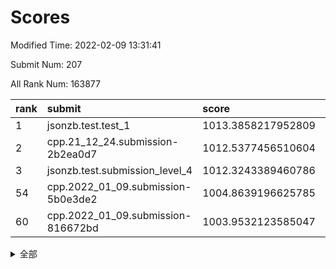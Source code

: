 # Scores

Modified Time: 2022-02-09 13:31:41

Submit Num: 207

All Rank Num: 163877

| rank |               submit               |       score        |       sigma        | pk_num |
| :--- | :--------------------------------- | :----------------- | :----------------- | :----- |
| 1    | jsonzb.test.test_1                 | 1013.3858217952809 | 0.8149239581843742 | 3170   |
| 2    | cpp.21_12_24.submission-2b2ea0d7   | 1012.5377456510604 | 0.7903849063638696 | 3168   |
| 3    | jsonzb.test.submission_level_4     | 1012.3243389460786 | 0.7994625843501624 | 3165   |
| 54   | cpp.2022_01_09.submission-5b0e3de2 | 1004.8639196625785 | 0.7281425192520685 | 3168   |
| 60   | cpp.2022_01_09.submission-816672bd | 1003.9532123585047 | 0.7347995020928961 | 3168   |


<details>
<summary>全部</summary>

| rank |                 submit                 |       score        |       sigma        | pk_num |
| :--- | :------------------------------------- | :----------------- | :----------------- | :----- |
| 1    | jsonzb.test.test_1                     | 1013.3858217952809 | 0.8149239581843742 | 3170   |
| 2    | cpp.21_12_24.submission-2b2ea0d7       | 1012.5377456510604 | 0.7903849063638696 | 3168   |
| 3    | jsonzb.test.submission_level_4         | 1012.3243389460786 | 0.7994625843501624 | 3165   |
| 4    | gobigger.level_3.submission_level_3_24 | 1011.5136576533321 | 0.7983335704460108 | 3161   |
| 5    | gobigger.level_3.submission_level_3_22 | 1011.401909553959  | 0.7648500669465449 | 3164   |
| 6    | gobigger.level_3.submission_level_3_29 | 1011.346664807095  | 0.7854647095495197 | 3169   |
| 7    | gobigger.level_3.submission_level_3_34 | 1011.3077729847354 | 0.7660629051695831 | 3167   |
| 8    | gobigger.level_3.submission_level_3_5  | 1011.0669374848675 | 0.7622427303608862 | 3168   |
| 9    | gobigger.level_3.submission_level_3_28 | 1011.0308431057756 | 0.7499511000965386 | 3163   |
| 10   | gobigger.level_3.submission_level_3_27 | 1010.9645026802995 | 0.7695200360788573 | 3167   |
| 11   | gobigger.level_3.submission_level_3_43 | 1010.9374923999541 | 0.7815906248520189 | 3167   |
| 12   | gobigger.level_3.submission_level_3_48 | 1010.8574354207684 | 0.7895661209178579 | 3170   |
| 13   | gobigger.level_3.submission_level_3_21 | 1010.784511203736  | 0.7506740163431024 | 3167   |
| 14   | gobigger.level_3.submission_level_3_30 | 1010.7514129622195 | 0.7569874016813163 | 3175   |
| 15   | gobigger.level_3.submission_level_3_1  | 1010.6294290561599 | 0.7530384498164457 | 3169   |
| 16   | gobigger.level_3.submission_level_3_18 | 1010.62328639348   | 0.7644796588188171 | 3169   |
| 17   | gobigger.level_3.submission_level_3_42 | 1010.5829012666939 | 0.7606246292254935 | 3163   |
| 18   | gobigger.level_3.submission_level_3_19 | 1010.5699753271824 | 0.7716010479718205 | 3168   |
| 19   | gobigger.level_3.submission_level_3_39 | 1010.5492321416167 | 0.7517093455425297 | 3167   |
| 20   | gobigger.level_3.submission_level_3_8  | 1010.3746029238279 | 0.7743501447647234 | 3168   |
| 21   | gobigger.level_3.submission_level_3_14 | 1010.3079220180513 | 0.7379729550482075 | 3167   |
| 22   | gobigger.level_3.submission_level_3_17 | 1010.3059798180232 | 0.760985272334763  | 3169   |
| 23   | gobigger.level_3.submission_level_3_40 | 1010.2699148559145 | 0.7688198733068504 | 3166   |
| 24   | gobigger.level_3.submission_level_3_47 | 1010.2511768893415 | 0.773686484388433  | 3172   |
| 25   | gobigger.level_3.submission_level_3_44 | 1010.2359061767589 | 0.7362052528045651 | 3163   |
| 26   | gobigger.level_3.submission_level_3_9  | 1010.1874994068799 | 0.7595316586216257 | 3166   |
| 27   | gobigger.level_3.submission_level_3_46 | 1010.1647616286173 | 0.7667079003661045 | 3163   |
| 28   | gobigger.level_3.submission_level_3_6  | 1010.1514543571066 | 0.7725323175800404 | 3172   |
| 29   | gobigger.level_3.submission_level_3_16 | 1010.0491086666825 | 0.7757178933816054 | 3164   |
| 30   | gobigger.level_3.submission_level_3_37 | 1010.0408825875604 | 0.745046700058528  | 3165   |
| 31   | gobigger.level_3.submission_level_3_7  | 1010.0246229317551 | 0.7309210853971664 | 3159   |
| 32   | gobigger.level_3.submission_level_3_25 | 1010.0073758307436 | 0.7625884872408143 | 3171   |
| 33   | gobigger.level_3.submission_level_3_33 | 1009.9579443091005 | 0.7589206959181946 | 3166   |
| 34   | gobigger.level_3.submission_level_3_15 | 1009.8591708501591 | 0.7683597940087269 | 3169   |
| 35   | gobigger.level_3.submission_level_3_31 | 1009.849427179295  | 0.7460311611320922 | 3169   |
| 36   | gobigger.level_3.submission_level_3_4  | 1009.7943554533297 | 0.7508745664174609 | 3167   |
| 37   | gobigger.level_3.submission_level_3_10 | 1009.7797906275251 | 0.7643182483172587 | 3166   |
| 38   | gobigger.level_3.submission_level_3_2  | 1009.6850201333098 | 0.7482062738760802 | 3167   |
| 39   | gobigger.level_3.submission_level_3_35 | 1009.6725997988642 | 0.7536538802656103 | 3165   |
| 40   | gobigger.level_3.submission_level_3_41 | 1009.6458973443071 | 0.7347191701853201 | 3168   |
| 41   | gobigger.level_3.submission_level_3_0  | 1009.6409744067554 | 0.73565838560176   | 3163   |
| 42   | gobigger.level_3.submission_level_3_36 | 1009.6357815045383 | 0.777187489484003  | 3163   |
| 43   | gobigger.level_3.submission_level_3_38 | 1009.581640833122  | 0.7558250669668434 | 3170   |
| 44   | gobigger.level_3.submission_level_3_13 | 1009.5105775436119 | 0.7508736239668218 | 3163   |
| 45   | gobigger.level_3.submission_level_3_11 | 1009.4604419213357 | 0.7597311800003457 | 3167   |
| 46   | gobigger.level_3.submission_level_3_20 | 1009.4479928821562 | 0.7477639774896981 | 3163   |
| 47   | gobigger.level_3.submission_level_3_32 | 1009.3903091491879 | 0.7610037100179683 | 3163   |
| 48   | gobigger.level_3.submission_level_3_49 | 1009.1484760080474 | 0.7555593283639084 | 3173   |
| 49   | gobigger.level_3.submission_level_3_26 | 1009.1160631827737 | 0.7648652816560461 | 3166   |
| 50   | gobigger.level_3.submission_level_3_23 | 1008.9295286044719 | 0.7575343316997486 | 3167   |
| 51   | gobigger.level_3.submission_level_3_45 | 1008.671723331417  | 0.7377440226672688 | 3170   |
| 52   | gobigger.level_3.submission_level_3_3  | 1008.4471497882256 | 0.755615397091629  | 3169   |
| 53   | gobigger.level_3.submission_level_3_12 | 1008.4443732910732 | 0.7370722478160882 | 3168   |
| 54   | cpp.2022_01_09.submission-5b0e3de2     | 1004.8639196625785 | 0.7281425192520685 | 3168   |
| 55   | gobigger.level_1.submission_level_1_21 | 1004.812757925443  | 0.7242154754562579 | 3167   |
| 56   | gobigger.level_1.submission_level_1_33 | 1004.6998260466867 | 0.7275705930732669 | 3164   |
| 57   | gobigger.level_1.submission_level_1_18 | 1004.2826768912458 | 0.7278098490028913 | 3165   |
| 58   | gobigger.level_1.submission_level_1_10 | 1004.2105629450867 | 0.7183936946516404 | 3169   |
| 59   | gobigger.level_1.submission_level_1_19 | 1004.0330977337534 | 0.7150217854005363 | 3168   |
| 60   | cpp.2022_01_09.submission-816672bd     | 1003.9532123585047 | 0.7347995020928961 | 3168   |
| 61   | gobigger.level_1.submission_level_1_1  | 1003.8984239996072 | 0.7107366480137989 | 3164   |
| 62   | gobigger.level_1.submission_level_1_17 | 1003.7368793358665 | 0.7259191695486704 | 3164   |
| 63   | gobigger.level_1.submission_level_1_7  | 1003.6960229585328 | 0.7168689804545515 | 3163   |
| 64   | gobigger.level_1.submission_level_1_39 | 1003.6868315091191 | 0.7207902615924395 | 3162   |
| 65   | gobigger.level_1.submission_level_1_20 | 1003.672552245118  | 0.7149273623953357 | 3163   |
| 66   | gobigger.level_1.submission_level_1_16 | 1003.6613127590455 | 0.7284116139363612 | 3164   |
| 67   | gobigger.level_1.submission_level_1_43 | 1003.6491461616038 | 0.72115622039376   | 3166   |
| 68   | gobigger.level_1.submission_level_1_13 | 1003.6321020400521 | 0.7161078463207806 | 3166   |
| 69   | gobigger.level_1.submission_level_1_45 | 1003.6043776369661 | 0.724824347696419  | 3168   |
| 70   | gobigger.level_1.submission_level_1_41 | 1003.5843174736752 | 0.7183709475753676 | 3170   |
| 71   | gobigger.level_1.submission_level_1_40 | 1003.5602081526808 | 0.7143682586082114 | 3170   |
| 72   | gobigger.level_1.submission_level_1_34 | 1003.5542944554846 | 0.7088743129816124 | 3169   |
| 73   | gobigger.level_1.submission_level_1_30 | 1003.5322052265242 | 0.7158345504075224 | 3171   |
| 74   | gobigger.level_1.submission_level_1_46 | 1003.5270068938166 | 0.7234596909841143 | 3161   |
| 75   | gobigger.level_1.submission_level_1_26 | 1003.5088025431817 | 0.7239730325404194 | 3165   |
| 76   | gobigger.level_1.submission_level_1_27 | 1003.4122630650743 | 0.7154467379718222 | 3168   |
| 77   | gobigger.level_1.submission_level_1_38 | 1003.4073822406034 | 0.7156244070944686 | 3169   |
| 78   | gobigger.level_1.submission_level_1_14 | 1003.3486334751187 | 0.7214602733998673 | 3165   |
| 79   | gobigger.level_1.submission_level_1_49 | 1003.3406963514132 | 0.7229247762776435 | 3171   |
| 80   | gobigger.level_1.submission_level_1_8  | 1003.3230206934226 | 0.7162911332235283 | 3161   |
| 81   | gobigger.level_1.submission_level_1_31 | 1003.3083508162234 | 0.7174404381726414 | 3161   |
| 82   | gobigger.level_1.submission_level_1_4  | 1003.289935626333  | 0.7294706271944755 | 3169   |
| 83   | gobigger.level_1.submission_level_1_36 | 1003.1803136971865 | 0.7132698662087926 | 3167   |
| 84   | gobigger.level_1.submission_level_1_5  | 1003.1436472830978 | 0.722997967221509  | 3169   |
| 85   | gobigger.level_1.submission_level_1_42 | 1003.139545093811  | 0.7097571262641075 | 3166   |
| 86   | gobigger.level_1.submission_level_1_11 | 1003.1331688945988 | 0.7219922092334594 | 3169   |
| 87   | gobigger.level_1.submission_level_1_2  | 1003.0681980263042 | 0.7077950798948047 | 3163   |
| 88   | gobigger.level_1.submission_level_1_6  | 1002.9468424554844 | 0.7151280960653068 | 3168   |
| 89   | gobigger.level_1.submission_level_1_37 | 1002.9143081669162 | 0.7206183225071684 | 3164   |
| 90   | gobigger.level_1.submission_level_1_25 | 1002.9086209752862 | 0.7066210318278516 | 3161   |
| 91   | gobigger.level_1.submission_level_1_22 | 1002.8767574244068 | 0.7217373852363428 | 3167   |
| 92   | gobigger.level_1.submission_level_1_23 | 1002.816553378981  | 0.7280047412793199 | 3168   |
| 93   | gobigger.level_1.submission_level_1_35 | 1002.8117632360296 | 0.70751540792678   | 3169   |
| 94   | gobigger.level_1.submission_level_1_24 | 1002.8104997178436 | 0.72210087699898   | 3169   |
| 95   | gobigger.level_1.submission_level_1_28 | 1002.8074503154601 | 0.7194216539768664 | 3170   |
| 96   | gobigger.level_1.submission_level_1_44 | 1002.7348885722344 | 0.7053310796023279 | 3169   |
| 97   | gobigger.level_1.submission_level_1_29 | 1002.6851962222607 | 0.7085877667463387 | 3166   |
| 98   | gobigger.level_1.submission_level_1_3  | 1002.6792187007014 | 0.7099459503257248 | 3164   |
| 99   | gobigger.level_1.submission_level_1_15 | 1002.5960646103183 | 0.7246196178675993 | 3170   |
| 100  | gobigger.level_1.submission_level_1_0  | 1002.5816235234295 | 0.7257840379460343 | 3166   |
| 101  | gobigger.level_1.submission_level_1_12 | 1002.5783812423506 | 0.7126174708531579 | 3164   |
| 102  | gobigger.level_1.submission_level_1_48 | 1002.4247386091337 | 0.712122107474835  | 3170   |
| 103  | gobigger.level_1.submission_level_1_32 | 1002.3483755710963 | 0.7191685118367306 | 3168   |
| 104  | gobigger.level_1.submission_level_1_9  | 1002.3390444002723 | 0.7143348526626183 | 3162   |
| 105  | gobigger.level_1.submission_level_1_47 | 1002.2476440371186 | 0.7207376134474109 | 3168   |
| 106  | gobigger.random.submission_random_34   | 997.5751986364781  | 0.7309530599436036 | 3166   |
| 107  | gobigger.random.submission_random_8    | 997.282164845578   | 0.7124068352931759 | 3170   |
| 108  | gobigger.random.submission_random_19   | 997.1208228709618  | 0.7107582666501105 | 3168   |
| 109  | gobigger.random.submission_random_30   | 997.1104398750807  | 0.7040589630723761 | 3168   |
| 110  | gobigger.random.submission_random_31   | 996.8925118946279  | 0.7071983753078089 | 3160   |
| 111  | gobigger.random.submission_random_12   | 996.7646467077185  | 0.7082731692726592 | 3165   |
| 112  | gobigger.random.submission_random_48   | 996.6669252967465  | 0.7125368447406968 | 3166   |
| 113  | gobigger.random.submission_random_15   | 996.613342645089   | 0.7166576077959007 | 3168   |
| 114  | gobigger.random.submission_random_24   | 996.6022540980041  | 0.7124737723060118 | 3165   |
| 115  | gobigger.random.submission_random_38   | 996.597390743633   | 0.7095819047157272 | 3164   |
| 116  | gobigger.random.submission_random_42   | 996.4454591867941  | 0.7157080581717489 | 3165   |
| 117  | gobigger.random.submission_random_27   | 996.3470393319668  | 0.7023452257350663 | 3171   |
| 118  | gobigger.random.submission_random_2    | 996.2531238327455  | 0.7043702620029996 | 3164   |
| 119  | gobigger.random.submission_random_39   | 996.2387264917442  | 0.7201632772985997 | 3166   |
| 120  | gobigger.random.submission_random_26   | 996.1962344890958  | 0.7147513196294398 | 3169   |
| 121  | gobigger.random.submission_random_21   | 996.1862229674338  | 0.7126123917211157 | 3168   |
| 122  | gobigger.random.submission_random_35   | 996.1080008787151  | 0.7088434235649921 | 3168   |
| 123  | gobigger.random.submission_random_0    | 996.0469483832975  | 0.7048070601173811 | 3166   |
| 124  | gobigger.random.submission_random_46   | 996.032708133478   | 0.724958489394253  | 3167   |
| 125  | gobigger.random.submission_random_14   | 995.9385847547759  | 0.7010637524769437 | 3158   |
| 126  | gobigger.random.submission_random_25   | 995.9361888042542  | 0.7135551500052646 | 3172   |
| 127  | gobigger.random.submission_random_33   | 995.9348893043966  | 0.7129981635073225 | 3170   |
| 128  | gobigger.random.submission_random_29   | 995.8343614782704  | 0.714274387533583  | 3168   |
| 129  | gobigger.random.submission_random_6    | 995.8065776199085  | 0.7221935884607164 | 3166   |
| 130  | gobigger.random.submission_random_43   | 995.790542151379   | 0.7189295276588274 | 3166   |
| 131  | gobigger.random.submission_random_44   | 995.781549603961   | 0.7162138739141306 | 3162   |
| 132  | gobigger.random.submission_random_41   | 995.7410954934697  | 0.7176357794953063 | 3169   |
| 133  | gobigger.random.submission_random_37   | 995.666020320854   | 0.7098845780098175 | 3168   |
| 134  | gobigger.random.submission_random_5    | 995.6462384064566  | 0.700298220380935  | 3166   |
| 135  | gobigger.random.submission_random_11   | 995.6174200730438  | 0.7129088809059035 | 3166   |
| 136  | gobigger.random.submission_random_17   | 995.5451504660028  | 0.7122265612163249 | 3170   |
| 137  | gobigger.random.submission_random_3    | 995.5365089988185  | 0.712932662191527  | 3168   |
| 138  | gobigger.random.submission_random_36   | 995.5179265698506  | 0.7148532342807917 | 3167   |
| 139  | gobigger.random.submission_random_7    | 995.4316385330029  | 0.7190466739067441 | 3157   |
| 140  | gobigger.random.submission_random_49   | 995.4295315308916  | 0.7165221899478356 | 3165   |
| 141  | gobigger.random.submission_random_9    | 995.4291601733229  | 0.7050640779567264 | 3168   |
| 142  | gobigger.random.submission_random_10   | 995.3814731795899  | 0.7243904222445173 | 3166   |
| 143  | gobigger.random.submission_random_47   | 995.343581471311   | 0.7118868722094012 | 3165   |
| 144  | gobigger.random.submission_random_40   | 995.3375214952804  | 0.7060457534027846 | 3168   |
| 145  | gobigger.random.submission_random_16   | 995.3180126483126  | 0.7096665189546878 | 3160   |
| 146  | gobigger.random.submission_random_22   | 995.3101240040802  | 0.7153819032392699 | 3169   |
| 147  | gobigger.random.submission_random_4    | 995.1078097468283  | 0.7146056237366878 | 3162   |
| 148  | gobigger.random.submission_random_23   | 995.0244537509218  | 0.7305889138758036 | 3173   |
| 149  | gobigger.random.submission_random_1    | 994.9854630851627  | 0.7019729819589472 | 3165   |
| 150  | gobigger.random.submission_random_18   | 994.8483712084993  | 0.7107527143094822 | 3172   |
| 151  | gobigger.random.submission_random_13   | 994.7762632431838  | 0.723018496814526  | 3168   |
| 152  | gobigger.random.submission_random_32   | 994.6098970800929  | 0.7188359589363977 | 3162   |
| 153  | gobigger.level_2.submission_level_2_36 | 994.6022719495382  | 0.7393125257966424 | 3167   |
| 154  | gobigger.random.submission_random_28   | 994.5799549690187  | 0.7120492189823607 | 3165   |
| 155  | gobigger.random.submission_random_45   | 994.3056490124278  | 0.7443020793040436 | 3165   |
| 156  | gobigger.level_2.submission_level_2_4  | 994.2929627780816  | 0.7319777485805504 | 3168   |
| 157  | gobigger.random.submission_random_20   | 994.1918007408578  | 0.7024283692709681 | 3167   |
| 158  | gobigger.level_2.submission_level_2_40 | 993.7593171329639  | 0.7313927994428433 | 3167   |
| 159  | gobigger.level_2.submission_level_2_38 | 992.8763853994194  | 0.7334336771206    | 3163   |
| 160  | gobigger.level_2.submission_level_2_14 | 992.8172739595789  | 0.7284731150734864 | 3164   |
| 161  | gobigger.level_2.submission_level_2_22 | 992.7547570169507  | 0.7221726274478343 | 3159   |
| 162  | gobigger.level_2.submission_level_2_23 | 992.7105291737048  | 0.7349968032650347 | 3167   |
| 163  | gobigger.level_2.submission_level_2_24 | 992.704967271191   | 0.7285846181303937 | 3163   |
| 164  | gobigger.level_2.submission_level_2_10 | 992.7039243798799  | 0.7516733871569691 | 3174   |
| 165  | gobigger.level_2.submission_level_2_37 | 992.692895770136   | 0.7610516194511227 | 3169   |
| 166  | gobigger.level_2.submission_level_2_34 | 992.58547233642    | 0.760107640067316  | 3165   |
| 167  | gobigger.level_2.submission_level_2_25 | 992.5653212564757  | 0.7505923788404563 | 3172   |
| 168  | gobigger.level_2.submission_level_2_17 | 992.4788506828457  | 0.7283054903482984 | 3167   |
| 169  | gobigger.level_2.submission_level_2_1  | 992.4741763635818  | 0.7384586763339376 | 3168   |
| 170  | gobigger.level_2.submission_level_2_19 | 992.4570791270987  | 0.7409355185967234 | 3168   |
| 171  | gobigger.level_2.submission_level_2_27 | 992.375243841531   | 0.733946822997941  | 3170   |
| 172  | gobigger.level_2.submission_level_2_11 | 992.3634190384163  | 0.7533737136721923 | 3170   |
| 173  | gobigger.level_2.submission_level_2_39 | 992.3401272030899  | 0.7544374804849012 | 3165   |
| 174  | gobigger.level_2.submission_level_2_32 | 992.3127585638902  | 0.7499916255649728 | 3168   |
| 175  | gobigger.level_2.submission_level_2_15 | 992.2966493452572  | 0.7680896858237268 | 3166   |
| 176  | gobigger.level_2.submission_level_2_12 | 992.2918474536554  | 0.7325021445051437 | 3171   |
| 177  | gobigger.level_2.submission_level_2_9  | 992.2639651311418  | 0.7399418210244528 | 3171   |
| 178  | gobigger.level_2.submission_level_2_2  | 992.1857863726143  | 0.7431192319999739 | 3169   |
| 179  | gobigger.level_2.submission_level_2_28 | 992.1664908612364  | 0.7436385148845924 | 3171   |
| 180  | gobigger.level_2.submission_level_2_20 | 991.9046512471101  | 0.7449834934104774 | 3167   |
| 181  | gobigger.level_2.submission_level_2_42 | 991.8453413039259  | 0.7532037046292644 | 3165   |
| 182  | gobigger.level_2.submission_level_2_46 | 991.8414551952012  | 0.7545655752812063 | 3168   |
| 183  | gobigger.level_2.submission_level_2_0  | 991.7374469822333  | 0.7589328352961983 | 3168   |
| 184  | gobigger.level_2.submission_level_2_45 | 991.7251067079186  | 0.7410174290035275 | 3165   |
| 185  | gobigger.level_2.submission_level_2_29 | 991.7106774191072  | 0.7469670690764031 | 3170   |
| 186  | gobigger.level_2.submission_level_2_48 | 991.6992557596253  | 0.7468829535035738 | 3165   |
| 187  | gobigger.level_2.submission_level_2_47 | 991.6659563589997  | 0.7439002119539088 | 3160   |
| 188  | gobigger.level_2.submission_level_2_7  | 991.6046663861102  | 0.7353049690070943 | 3167   |
| 189  | gobigger.level_2.submission_level_2_49 | 991.5753771335042  | 0.7376693463797381 | 3165   |
| 190  | gobigger.level_2.submission_level_2_16 | 991.5552027426398  | 0.7539128993644094 | 3169   |
| 191  | gobigger.level_2.submission_level_2_33 | 991.3677065619831  | 0.7479035487218048 | 3171   |
| 192  | gobigger.level_2.submission_level_2_30 | 991.3321344806246  | 0.734724978164388  | 3166   |
| 193  | gobigger.level_2.submission_level_2_6  | 991.2924182553512  | 0.7474593868706424 | 3162   |
| 194  | gobigger.level_2.submission_level_2_26 | 991.2666963169489  | 0.7400317713888838 | 3165   |
| 195  | gobigger.level_2.submission_level_2_41 | 991.2570414145141  | 0.7423171336286513 | 3170   |
| 196  | gobigger.level_2.submission_level_2_13 | 991.1928250706283  | 0.7505607113217485 | 3166   |
| 197  | gobigger.level_2.submission_level_2_8  | 991.1877084537141  | 0.7615591537299946 | 3168   |
| 198  | gobigger.level_2.submission_level_2_5  | 991.1605356957631  | 0.7426499152343299 | 3168   |
| 199  | gobigger.level_2.submission_level_2_18 | 991.1468851373771  | 0.7528549135934011 | 3162   |
| 200  | gobigger.level_2.submission_level_2_31 | 991.1193851134104  | 0.7419185894116429 | 3167   |
| 201  | gobigger.level_2.submission_level_2_3  | 991.0428276360832  | 0.7696976955454023 | 3168   |
| 202  | gobigger.level_2.submission_level_2_43 | 990.9442932345987  | 0.7475993676510343 | 3173   |
| 203  | gobigger.level_2.submission_level_2_35 | 990.8253714566049  | 0.7721807822582013 | 3166   |
| 204  | gobigger.level_2.submission_level_2_21 | 990.4916991239379  | 0.7394036309002621 | 3169   |
| 205  | gobigger.level_2.submission_level_2_44 | 990.306757795023   | 0.7787818261547801 | 3165   |
| 206  | gobigger.none.submission_none_0        | 979.4773378247162  | 1.2363116867073043 | 3168   |
| 207  | gobigger.none.submission_none_1        | 978.0755506762196  | 1.3463125577338118 | 3169   |

</details>
